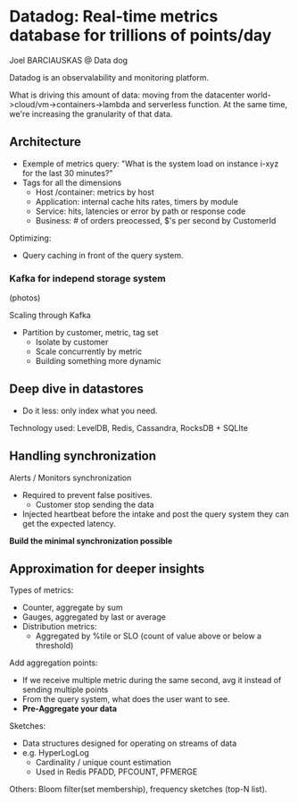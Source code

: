 # Datadog: Real-time metrics database for trillions of points/day
Joel BARCIAUSKAS @ Data dog

Datadog is an observalability and monitoring platform. 

What is driving this amount of data: moving from the datacenter world->cloud/vm->containers->lambda and serverless function.
At the same time, we're increasing the granularity of that data. 

## Architecture
- Exemple of metrics query: "What is the system load on instance i-xyz for the last 30 minutes?"
- Tags for all the dimensions
    - Host /container: metrics by host
    - Application: internal cache hits rates, timers by module
    - Service: hits, latencies or error by path or response code
    - Business: # of orders preocessed, $'s per second by CustomerId

Optimizing:
- Query caching in front of the query system. 

### Kafka for independ storage system 
(photos)

Scaling through Kafka
- Partition by customer, metric, tag set
    - Isolate by customer
    - Scale concurrently by metric
    - Building something more dynamic

## Deep dive in datastores
- Do it less: only index what you need.

Technology used: LevelDB, Redis, Cassandra, RocksDB + SQLIte

## Handling synchronization
Alerts / Monitors synchronization
- Required to prevent false positives.
    - Customer stop sending the data
- Injected heartbeat before the intake and post the query system they can get the expected latency.

**Build the minimal synchronization possible**


## Approximation for deeper insights
Types of metrics:
- Counter, aggregate by sum
- Gauges, aggregated by last or average
- Distribution metrics:
    - Aggregated by %tile or SLO (count of value above or below a threshold)

Add aggregation points:
- If we receive multiple metric during the same second, avg it instead of sending multiple points
- From the query system, what does the user want to see.
- **Pre-Aggregate your data**

Sketches:
- Data structures designed for operating on streams of data
- e.g. HyperLogLog
    - Cardinality / unique count estimation
    - Used in Redis PFADD, PFCOUNT, PFMERGE

Others: Bloom filter(set membership), frequency sketches (top-N list).